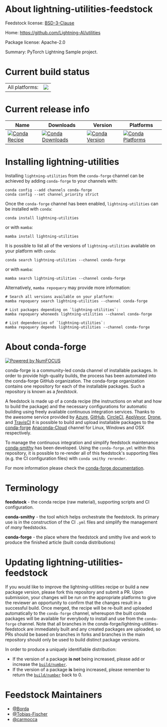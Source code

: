 About lightning-utilities-feedstock
===================================

Feedstock license: [BSD-3-Clause](https://github.com/conda-forge/lightning-utilities-feedstock/blob/main/LICENSE.txt)

Home: https://github.com/Lightning-AI/utilities

Package license: Apache-2.0

Summary: PyTorch Lightning Sample project.

Current build status
====================


<table><tr><td>All platforms:</td>
    <td>
      <a href="https://dev.azure.com/conda-forge/feedstock-builds/_build/latest?definitionId=17871&branchName=main">
        <img src="https://dev.azure.com/conda-forge/feedstock-builds/_apis/build/status/lightning-utilities-feedstock?branchName=main">
      </a>
    </td>
  </tr>
</table>

Current release info
====================

| Name | Downloads | Version | Platforms |
| --- | --- | --- | --- |
| [![Conda Recipe](https://img.shields.io/badge/recipe-lightning--utilities-green.svg)](https://anaconda.org/conda-forge/lightning-utilities) | [![Conda Downloads](https://img.shields.io/conda/dn/conda-forge/lightning-utilities.svg)](https://anaconda.org/conda-forge/lightning-utilities) | [![Conda Version](https://img.shields.io/conda/vn/conda-forge/lightning-utilities.svg)](https://anaconda.org/conda-forge/lightning-utilities) | [![Conda Platforms](https://img.shields.io/conda/pn/conda-forge/lightning-utilities.svg)](https://anaconda.org/conda-forge/lightning-utilities) |

Installing lightning-utilities
==============================

Installing `lightning-utilities` from the `conda-forge` channel can be achieved by adding `conda-forge` to your channels with:

```
conda config --add channels conda-forge
conda config --set channel_priority strict
```

Once the `conda-forge` channel has been enabled, `lightning-utilities` can be installed with `conda`:

```
conda install lightning-utilities
```

or with `mamba`:

```
mamba install lightning-utilities
```

It is possible to list all of the versions of `lightning-utilities` available on your platform with `conda`:

```
conda search lightning-utilities --channel conda-forge
```

or with `mamba`:

```
mamba search lightning-utilities --channel conda-forge
```

Alternatively, `mamba repoquery` may provide more information:

```
# Search all versions available on your platform:
mamba repoquery search lightning-utilities --channel conda-forge

# List packages depending on `lightning-utilities`:
mamba repoquery whoneeds lightning-utilities --channel conda-forge

# List dependencies of `lightning-utilities`:
mamba repoquery depends lightning-utilities --channel conda-forge
```


About conda-forge
=================

[![Powered by
NumFOCUS](https://img.shields.io/badge/powered%20by-NumFOCUS-orange.svg?style=flat&colorA=E1523D&colorB=007D8A)](https://numfocus.org)

conda-forge is a community-led conda channel of installable packages.
In order to provide high-quality builds, the process has been automated into the
conda-forge GitHub organization. The conda-forge organization contains one repository
for each of the installable packages. Such a repository is known as a *feedstock*.

A feedstock is made up of a conda recipe (the instructions on what and how to build
the package) and the necessary configurations for automatic building using freely
available continuous integration services. Thanks to the awesome service provided by
[Azure](https://azure.microsoft.com/en-us/services/devops/), [GitHub](https://github.com/),
[CircleCI](https://circleci.com/), [AppVeyor](https://www.appveyor.com/),
[Drone](https://cloud.drone.io/welcome), and [TravisCI](https://travis-ci.com/)
it is possible to build and upload installable packages to the
[conda-forge](https://anaconda.org/conda-forge) [Anaconda-Cloud](https://anaconda.org/)
channel for Linux, Windows and OSX respectively.

To manage the continuous integration and simplify feedstock maintenance
[conda-smithy](https://github.com/conda-forge/conda-smithy) has been developed.
Using the ``conda-forge.yml`` within this repository, it is possible to re-render all of
this feedstock's supporting files (e.g. the CI configuration files) with ``conda smithy rerender``.

For more information please check the [conda-forge documentation](https://conda-forge.org/docs/).

Terminology
===========

**feedstock** - the conda recipe (raw material), supporting scripts and CI configuration.

**conda-smithy** - the tool which helps orchestrate the feedstock.
                   Its primary use is in the construction of the CI ``.yml`` files
                   and simplify the management of *many* feedstocks.

**conda-forge** - the place where the feedstock and smithy live and work to
                  produce the finished article (built conda distributions)


Updating lightning-utilities-feedstock
======================================

If you would like to improve the lightning-utilities recipe or build a new
package version, please fork this repository and submit a PR. Upon submission,
your changes will be run on the appropriate platforms to give the reviewer an
opportunity to confirm that the changes result in a successful build. Once
merged, the recipe will be re-built and uploaded automatically to the
`conda-forge` channel, whereupon the built conda packages will be available for
everybody to install and use from the `conda-forge` channel.
Note that all branches in the conda-forge/lightning-utilities-feedstock are
immediately built and any created packages are uploaded, so PRs should be based
on branches in forks and branches in the main repository should only be used to
build distinct package versions.

In order to produce a uniquely identifiable distribution:
 * If the version of a package **is not** being increased, please add or increase
   the [``build/number``](https://docs.conda.io/projects/conda-build/en/latest/resources/define-metadata.html#build-number-and-string).
 * If the version of a package **is** being increased, please remember to return
   the [``build/number``](https://docs.conda.io/projects/conda-build/en/latest/resources/define-metadata.html#build-number-and-string)
   back to 0.

Feedstock Maintainers
=====================

* [@Borda](https://github.com/Borda/)
* [@Tobias-Fischer](https://github.com/Tobias-Fischer/)
* [@carmocca](https://github.com/carmocca/)

